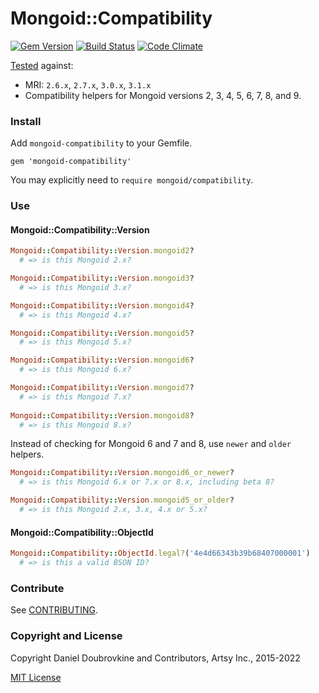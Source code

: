 Mongoid::Compatibility
=======================

[![Gem Version](http://img.shields.io/gem/v/mongoid-compatibility.svg)](http://badge.fury.io/rb/mongoid-compatibility)
[![Build Status](https://github.com/mongoid/mongoid-compatibility/actions/workflows/test.yml/badge.svg)](https://github.com/mongoid/mongoid-compatibility/actions)
[![Code Climate](https://codeclimate.com/github/mongoid/mongoid-compatibility.svg)](https://codeclimate.com/github/mongoid/mongoid-compatibility)

[Tested](https://github.com/mongoid/mongoid-compatibility/actions) against:
- MRI: `2.6.x`, `2.7.x`, `3.0.x`, `3.1.x`
- Compatibility helpers for Mongoid versions 2, 3, 4, 5, 6, 7, 8, and 9.

### Install

Add `mongoid-compatibility` to your Gemfile.

```
gem 'mongoid-compatibility'
```

You may explicitly need to `require mongoid/compatibility`.

### Use

#### Mongoid::Compatibility::Version

``` ruby
Mongoid::Compatibility::Version.mongoid2?
  # => is this Mongoid 2.x?

Mongoid::Compatibility::Version.mongoid3?
  # => is this Mongoid 3.x?

Mongoid::Compatibility::Version.mongoid4?
  # => is this Mongoid 4.x?

Mongoid::Compatibility::Version.mongoid5?
  # => is this Mongoid 5.x?

Mongoid::Compatibility::Version.mongoid6?
  # => is this Mongoid 6.x?

Mongoid::Compatibility::Version.mongoid7?
  # => is this Mongoid 7.x?
  
Mongoid::Compatibility::Version.mongoid8?
  # => is this Mongoid 8.x?
```

Instead of checking for Mongoid 6 and 7 and 8, use `newer` and `older` helpers.

``` ruby
Mongoid::Compatibility::Version.mongoid6_or_newer?
  # => is this Mongoid 6.x or 7.x or 8.x, including beta 8?

Mongoid::Compatibility::Version.mongoid5_or_older?
  # => is this Mongoid 2.x, 3.x, 4.x or 5.x?
```

#### Mongoid::Compatibility::ObjectId

``` ruby
Mongoid::Compatibility::ObjectId.legal?('4e4d66343b39b68407000001')
  # => is this a valid BSON ID?
```

### Contribute

See [CONTRIBUTING](CONTRIBUTING.md).

### Copyright and License

Copyright Daniel Doubrovkine and Contributors, Artsy Inc., 2015-2022

[MIT License](LICENSE.md)
